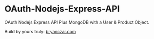 # OAuth-Nodejs-Express-API

OAuth Nodejs Express API
Plus MongoDB with a User & Product Object.

Build by yours truly:
[bryanczar.com](https://bryanczar.com)

